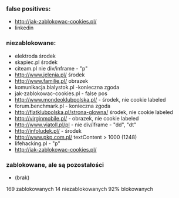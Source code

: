 ###  false positives:  ###
- http://jak-zablokowac-cookies.pl/
- linkedin

### niezablokowane: ###
- elektroda środek
- skapiec.pl środek
- citeam.pl nie div/inframe - "p"
- http://www.jelenia.pl/ środek
- http://www.familie.pl/ obrazek
- komunikacja.bialystok.pl -konieczna zgoda
- jak-zablokowac-cookies.pl - false pos
- http://www.mondeoklubpolska.pl/ - środek, nie cookie labeled
- forum.benchmark.pl - konieczna zgoda
- http://fiatklubpolska.pl/strona-glowna/ środek, nie cookie labeled
- http://virginmobile.pl/ - obrazek, nie cookie labeled
- http://www.viatoll.pl/pl - nie div/iframe - "dd", "dt"
- http://infoludek.pl/ - środek
- http://www.pkp.com.pl/ textContent > 1000 (1248)
- lifehacking.pl - "p"
- http://jak-zablokowac-cookies.pl/

### zablokowane, ale są pozostałości ###
- (brak)

169 zablokowanych
14 niezablokowanych
92% blokowanych
